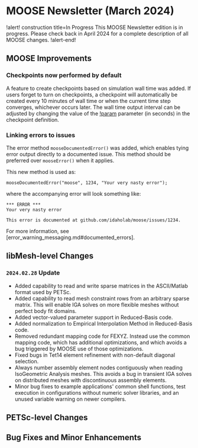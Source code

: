 # MOOSE Newsletter (March 2024)

!alert! construction title=In Progress
This MOOSE Newsletter edition is in progress. Please check back in April 2024
for a complete description of all MOOSE changes.
!alert-end!

## MOOSE Improvements

### Checkpoints now performed by default

A feature to create checkpoints based on simulation wall time was added. If users forget to turn on
checkpoints, a checkpoint will automatically be created every 10 minutes of wall time or when the
current time step converges, whichever occurs later. The wall time output interval can be adjusted
by changing the value of the [!param](/Outputs/Checkpoint/wall_time_interval) parameter (in seconds)
in the checkpoint definition.

### Linking errors to issues

The error method `mooseDocumentedError()` was added, which enables tying error output directly
to a documented issue. This method should be preferred over `mooseError()` when it applies.

This new method is used as:

```
mooseDocumentedError("moose", 1234, "Your very nasty error");
```

where the accompanying error will look something like:

```
*** ERROR ***
Your very nasty error

This error is documented at github.com/idaholab/moose/issues/1234.
```

For more information, see [error_warning_messaging.md#documented_errors].

## libMesh-level Changes

### `2024.02.28` Update

- Added capability to read and write sparse matrices in the
  ASCII/Matlab format used by PETSc.
- Added capability to read mesh constraint rows from an arbitrary
  sparse matrix.  This will enable IGA solves on more flexible meshes
  without perfect body fit domains.
- Added vector-valued parameter support in Reduced-Basis code.
- Added normalization to Empirical Interpolation Method in
  Reduced-Basis code.
- Removed redundant mapping code for FEXYZ.  Instead use the common
  mapping code, which has additional optimizations, and which avoids a
  bug triggered by MOOSE use of those optimizations.
- Fixed bugs in Tet14 element refinement with non-default diagonal
  selection.
- Always number assembly element nodes contiguously when reading
  IsoGeometric Analysis meshes.  This avoids a bug in transient IGA
  solves on distributed meshes with discontinuous assembly elements.
- Minor bug fixes to example applications' common shell functions,
  test execution in configurations without numeric solver libraries,
  and an unused variable warning on newer compilers.

## PETSc-level Changes

## Bug Fixes and Minor Enhancements
